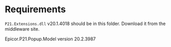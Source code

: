 # Requirements

`P21.Extensions.dll` v20.1.4018 should be in this folder.  Download it from the middleware site.

Epicor.P21.Popup.Model version 20.2.3987
